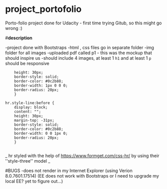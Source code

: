 # project_portofolio
Porto-folio project done for Udacity - first time trying Gitub, so this might go wrong :)

#**description**

-project done with Bootstraps
-html , css files go in separate folder
-img folder for all images
-uploaded pdf called p1 - this was the mockup that should inspire us
-should include 4 images, at least 1 `h1` and at least 1 `p`
should be responsive


```.style-line {
    height: 30px;
    border-style: solid;
    border-color: #0c2b88;
    border-width: 1px 0 0 0;
    border-radius: 20px;
    }

hr.style-line:before {
    display: block;
    content: "";
    height: 30px;
    margin-top: -31px;
    border-style: solid;
    border-color: #0c2b88;
    border-width: 0 0 1px 0;
    border-radius: 20px;
    }
    
```
_ hr styled with the help of https://www.formget.com/css-hr/
by using their ''style-three'' model _

#BUGS
-does not render in my Internet Explorer (using Verion 8.0.7601.17514)
(EE does not work with Bootstraps or I need to upgrade my local EE? yet to figure out...)

